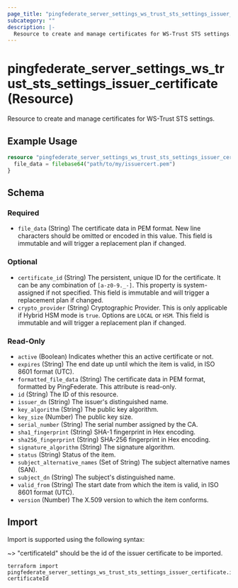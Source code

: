 ```yaml
---
page_title: "pingfederate_server_settings_ws_trust_sts_settings_issuer_certificate Resource - terraform-provider-pingfederate"
subcategory: ""
description: |-
  Resource to create and manage certificates for WS-Trust STS settings.
---
```


# pingfederate_server_settings_ws_trust_sts_settings_issuer_certificate (Resource)

Resource to create and manage certificates for WS-Trust STS settings.

## Example Usage

```terraform
resource "pingfederate_server_settings_ws_trust_sts_settings_issuer_certificate" "issuerCert" {
  file_data = filebase64("path/to/my/issuercert.pem")
}
```

<!-- schema generated by tfplugindocs -->
## Schema

### Required

- `file_data` (String) The certificate data in PEM format. New line characters should be omitted or encoded in this value. This field is immutable and will trigger a replacement plan if changed.

### Optional

- `certificate_id` (String) The persistent, unique ID for the certificate. It can be any combination of `[a-z0-9._-]`. This property is system-assigned if not specified. This field is immutable and will trigger a replacement plan if changed.
- `crypto_provider` (String) Cryptographic Provider. This is only applicable if Hybrid HSM mode is `true`. Options are `LOCAL` or `HSM`. This field is immutable and will trigger a replacement plan if changed.

### Read-Only

- `active` (Boolean) Indicates whether this an active certificate or not.
- `expires` (String) The end date up until which the item is valid, in ISO 8601 format (UTC).
- `formatted_file_data` (String) The certificate data in PEM format, formatted by PingFederate. This attribute is read-only.
- `id` (String) The ID of this resource.
- `issuer_dn` (String) The issuer's distinguished name.
- `key_algorithm` (String) The public key algorithm.
- `key_size` (Number) The public key size.
- `serial_number` (String) The serial number assigned by the CA.
- `sha1_fingerprint` (String) SHA-1 fingerprint in Hex encoding.
- `sha256_fingerprint` (String) SHA-256 fingerprint in Hex encoding.
- `signature_algorithm` (String) The signature algorithm.
- `status` (String) Status of the item.
- `subject_alternative_names` (Set of String) The subject alternative names (SAN).
- `subject_dn` (String) The subject's distinguished name.
- `valid_from` (String) The start date from which the item is valid, in ISO 8601 format (UTC).
- `version` (Number) The X.509 version to which the item conforms.

## Import

Import is supported using the following syntax:

~> "certificateId" should be the id of the issuer certificate to be imported.

```shell
terraform import pingfederate_server_settings_ws_trust_sts_settings_issuer_certificate.issuerCert certificateId
```